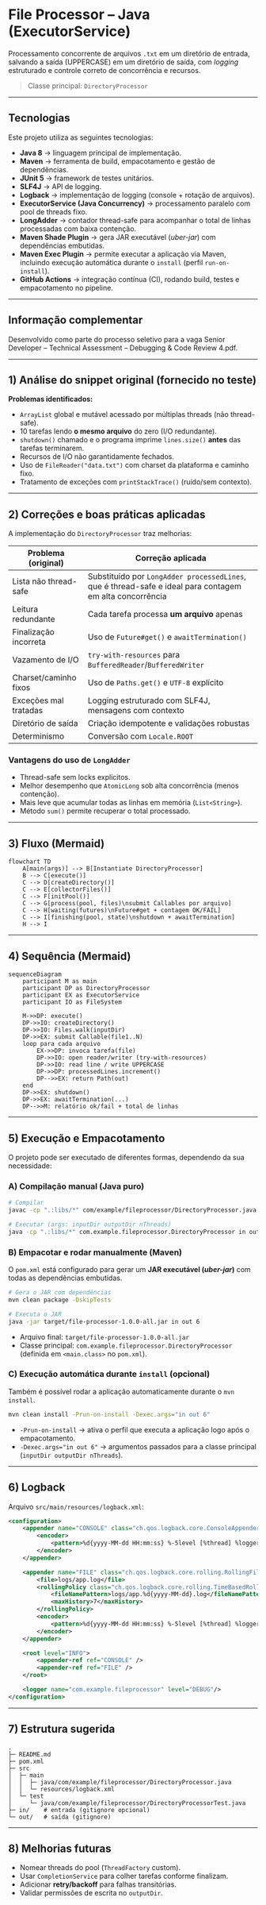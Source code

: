 # File Processor – Java (ExecutorService)

Processamento concorrente de arquivos `.txt` em um diretório de entrada, salvando a saída (UPPERCASE) em um diretório de saída, com _logging_ estruturado e controle correto de concorrência e recursos.

> Classe principal: `DirectoryProcessor` 

---

## Tecnologias

Este projeto utiliza as seguintes tecnologias:

- **Java 8** → linguagem principal de implementação.  
- **Maven** → ferramenta de build, empacotamento e gestão de dependências.  
- **JUnit 5** → framework de testes unitários.  
- **SLF4J** → API de logging.  
- **Logback** → implementação de logging (console + rotação de arquivos).  
- **ExecutorService (Java Concurrency)** → processamento paralelo com pool de threads fixo.  
- **LongAdder** → contador thread-safe para acompanhar o total de linhas processadas com baixa contenção.  
- **Maven Shade Plugin** → gera JAR executável (_uber-jar_) com dependências embutidas.  
- **Maven Exec Plugin** → permite executar a aplicação via Maven, incluindo execução automática durante o `install` (perfil `run-on-install`).  
- **GitHub Actions** → integração contínua (CI), rodando build, testes e empacotamento no pipeline.  

---

## Informação complementar

Desenvolvido como parte do processo seletivo para a vaga Senior Developer – Technical Assessment – Debugging & Code Review 4.pdf.

---

## 1) Análise do snippet original (fornecido no teste)

**Problemas identificados:**
- `ArrayList` global e mutável acessado por múltiplas threads (não thread-safe).  
- 10 tarefas lendo **o mesmo arquivo** do zero (I/O redundante).  
- `shutdown()` chamado e o programa imprime `lines.size()` **antes** das tarefas terminarem.  
- Recursos de I/O não garantidamente fechados.  
- Uso de `FileReader("data.txt")` com charset da plataforma e caminho fixo.  
- Tratamento de exceções com `printStackTrace()` (ruído/sem contexto).  

---

## 2) Correções e boas práticas aplicadas

A implementação do `DirectoryProcessor` traz melhorias:

| Problema (original) | Correção aplicada |
|---------------------|------------------|
| Lista não thread-safe | Substituído por `LongAdder processedLines`, que é thread-safe e ideal para contagem em alta concorrência |
| Leitura redundante | Cada tarefa processa **um arquivo** apenas |
| Finalização incorreta | Uso de `Future#get()` e `awaitTermination()` |
| Vazamento de I/O | `try-with-resources` para `BufferedReader`/`BufferedWriter` |
| Charset/caminho fixos | Uso de `Paths.get()` e `UTF-8` explícito |
| Exceções mal tratadas | Logging estruturado com SLF4J, mensagens com contexto |
| Diretório de saída | Criação idempotente e validações robustas |
| Determinismo | Conversão com `Locale.ROOT` |

### Vantagens do uso de `LongAdder`
- Thread-safe sem locks explícitos.  
- Melhor desempenho que `AtomicLong` sob alta concorrência (menos contenção).  
- Mais leve que acumular todas as linhas em memória (`List<String>`).  
- Método `sum()` permite recuperar o total processado.

---

## 3) Fluxo (Mermaid)

```mermaid
flowchart TD
    A[main(args)] --> B[Instantiate DirectoryProcessor]
    B --> C[execute()]
    C --> D[createDirectory()]
    C --> E[collectorFiles()]
    C --> F[initPool()]
    C --> G[process(pool, files)\nsubmit Callables por arquivo]
    C --> H[waiting(futures)\nFuture#get + contagem OK/FAIL]
    C --> I[finishing(pool, state)\nshutdown + awaitTermination]
    H --> I
```

---

## 4) Sequência (Mermaid)

```mermaid
sequenceDiagram
    participant M as main
    participant DP as DirectoryProcessor
    participant EX as ExecutorService
    participant IO as FileSystem

    M->>DP: execute()
    DP->>IO: createDirectory()
    DP->>IO: Files.walk(inputDir)
    DP->>EX: submit Callable(file1..N)
    loop para cada arquivo
        EX->>DP: invoca tarefa(file)
        DP->>IO: open reader/writer (try-with-resources)
        DP->>IO: read line / write UPPERCASE
        DP->>DP: processedLines.increment()
        DP-->>EX: return Path(out)
    end
    DP->>EX: shutdown()
    DP->>EX: awaitTermination(...)
    DP-->>M: relatório ok/fail + total de linhas
```

---

## 5) Execução e Empacotamento

O projeto pode ser executado de diferentes formas, dependendo da sua necessidade:

### A) Compilação manual (Java puro)
```bash
# Compilar
javac -cp ".:libs/*" com/example/fileprocessor/DirectoryProcessor.java

# Executar (args: inputDir outputDir nThreads)
java -cp ".:libs/*" com.example.fileprocessor.DirectoryProcessor in out 6
```

### B) Empacotar e rodar manualmente (Maven)
O `pom.xml` está configurado para gerar um **JAR executável (_uber-jar_)** com todas as dependências embutidas.

```bash
# Gera o JAR com dependências
mvn clean package -DskipTests

# Executa o JAR
java -jar target/file-processor-1.0.0-all.jar in out 6
```

- Arquivo final: `target/file-processor-1.0.0-all.jar`  
- Classe principal: `com.example.fileprocessor.DirectoryProcessor` (definida em `<main.class>` no `pom.xml`).  

### C) Execução automática durante `install` (opcional)
Também é possível rodar a aplicação automaticamente durante o `mvn install`.

```bash
mvn clean install -Prun-on-install -Dexec.args="in out 6"
```

- `-Prun-on-install` → ativa o perfil que executa a aplicação logo após o empacotamento.  
- `-Dexec.args="in out 6"` → argumentos passados para a classe principal (`inputDir outputDir nThreads`).  

---

## 6) Logback

Arquivo `src/main/resources/logback.xml`:

```xml
<configuration>
    <appender name="CONSOLE" class="ch.qos.logback.core.ConsoleAppender">
        <encoder>
            <pattern>%d{yyyy-MM-dd HH:mm:ss} %-5level [%thread] %logger{36} - %msg%n</pattern>
        </encoder>
    </appender>

    <appender name="FILE" class="ch.qos.logback.core.rolling.RollingFileAppender">
        <file>logs/app.log</file>
        <rollingPolicy class="ch.qos.logback.core.rolling.TimeBasedRollingPolicy">
            <fileNamePattern>logs/app.%d{yyyy-MM-dd}.log</fileNamePattern>
            <maxHistory>7</maxHistory>
        </rollingPolicy>
        <encoder>
            <pattern>%d{yyyy-MM-dd HH:mm:ss} %-5level [%thread] %logger{36} - %msg%n</pattern>
        </encoder>
    </appender>

    <root level="INFO">
        <appender-ref ref="CONSOLE" />
        <appender-ref ref="FILE" />
    </root>

    <logger name="com.example.fileprocessor" level="DEBUG"/>
</configuration>
```

---

## 7) Estrutura sugerida

```
.
├─ README.md
├─ pom.xml
├─ src
│  ├─ main
│  │  ├─ java/com/example/fileprocessor/DirectoryProcessor.java
│  │  └─ resources/logback.xml
│  └─ test
│     └─ java/com/example/fileprocessor/DirectoryProcessorTest.java
├─ in/    # entrada (gitignore opcional)
└─ out/   # saída (gitignore)
```

---

## 8) Melhorias futuras

- Nomear threads do pool (`ThreadFactory` custom).  
- Usar `CompletionService` para colher tarefas conforme finalizam.  
- Adicionar **retry/backoff** para falhas transitórias.  
- Validar permissões de escrita no `outputDir`.  

